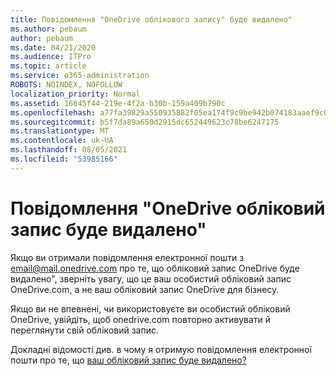 ```yaml
---
title: Повідомлення "OneDrive облікового запису" буде видалено"
ms.author: pebaum
author: pebaum
ms.date: 04/21/2020
ms.audience: ITPro
ms.topic: article
ms.service: o365-administration
ROBOTS: NOINDEX, NOFOLLOW
localization_priority: Normal
ms.assetid: 16645f44-219e-4f2a-b30b-159a409b790c
ms.openlocfilehash: a77fa39829a550935882f05ea174f9c9be942b074183aaef9c0e464c94cfb4ba
ms.sourcegitcommit: b5f7da89a650d2915dc652449623c78be6247175
ms.translationtype: MT
ms.contentlocale: uk-UA
ms.lasthandoff: 08/05/2021
ms.locfileid: "53985166"
---
```

# <a name="onedrive-account-will-be-deleted-message"></a>Повідомлення "OneDrive обліковий запис буде видалено"

Якщо ви отримали повідомлення електронної пошти з email@mail.onedrive.com про те, що обліковий запис OneDrive буде видалено", зверніть увагу, що це ваш особистий обліковий запис OneDrive.com, а не ваш обліковий запис OneDrive для бізнесу. 
  
Якщо ви не впевнені, чи використовуєте ви особистий обліковий OneDrive, увійдіть, щоб onedrive.com повторно активувати й переглянути свій обліковий запис.
  
Докладні відомості див. в чому я отримую повідомлення електронної пошти про те, що [ваш обліковий запис буде видалено?](https://go.microsoft.com/fwlink/?linkid=2036151&amp;clcid=0x409)
  

